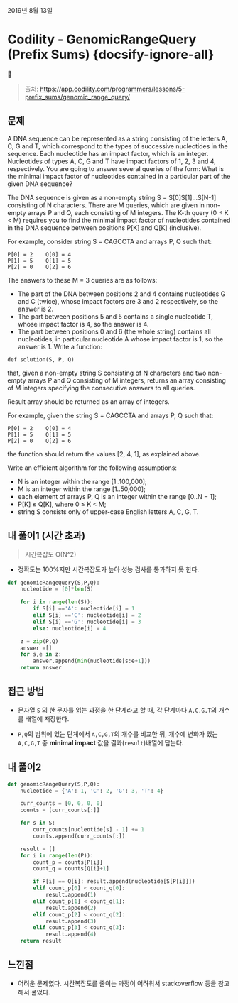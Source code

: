 2019년 8월 13일

# Codility  - GenomicRangeQuery  (Prefix Sums) {docsify-ignore-all}

> 출처: https://app.codility.com/programmers/lessons/5-prefix_sums/genomic_range_query/

## 문제

A DNA sequence can be represented as a string consisting of the letters A, C, G and T, which correspond to the types of successive nucleotides in the sequence. Each nucleotide has an impact factor, which is an integer. Nucleotides of types A, C, G and T have impact factors of 1, 2, 3 and 4, respectively. You are going to answer several queries of the form: What is the minimal impact factor of nucleotides contained in a particular part of the given DNA sequence?

The DNA sequence is given as a non-empty string S = S[0]S[1]...S[N-1] consisting of N characters. There are M queries, which are given in non-empty arrays P and Q, each consisting of M integers. The K-th query (0 ≤ K < M) requires you to find the minimal impact factor of nucleotides contained in the DNA sequence between positions P[K] and Q[K] (inclusive).

For example, consider string S = CAGCCTA and arrays P, Q such that:

    P[0] = 2    Q[0] = 4
    P[1] = 5    Q[1] = 5
    P[2] = 0    Q[2] = 6

The answers to these M = 3 queries are as follows:

- The part of the DNA between positions 2 and 4 contains nucleotides G and C (twice), whose impact factors are 3 and 2 respectively, so the answer is 2.
- The part between positions 5 and 5 contains a single nucleotide T, whose impact factor is 4, so the answer is 4.
- The part between positions 0 and 6 (the whole string) contains all nucleotides, in particular nucleotide A whose impact factor is 1, so the answer is 1.
Write a function:

`def solution(S, P, Q)`

that, given a non-empty string S consisting of N characters and two non-empty arrays P and Q consisting of M integers, returns an array consisting of M integers specifying the consecutive answers to all queries.

Result array should be returned as an array of integers.

For example, given the string S = CAGCCTA and arrays P, Q such that:

    P[0] = 2    Q[0] = 4
    P[1] = 5    Q[1] = 5
    P[2] = 0    Q[2] = 6

the function should return the values [2, 4, 1], as explained above.

Write an efficient algorithm for the following assumptions:

- N is an integer within the range [1..100,000];
- M is an integer within the range [1..50,000];
- each element of arrays P, Q is an integer within the range [0..N − 1];
- P[K] ≤ Q[K], where 0 ≤ K < M;
- string S consists only of upper-case English letters A, C, G, T.

## 내 풀이1 (시간 초과)

> 시간복잡도 O(N^2)

- 정확도는 100%지만 시간복잡도가 높아 성능 검사를 통과하지 못 한다.

```python
def genomicRangeQuery(S,P,Q):
    nucleotide = [0]*len(S)

    for i in range(len(S)):
        if S[i] =='A': nucleotide[i] = 1
        elif S[i] =='C': nucleotide[i] = 2
        elif S[i] =='G': nucleotide[i] = 3
        else: nucleotide[i] = 4

    z = zip(P,Q)
    answer =[]
    for s,e in z:
        answer.append(min(nucleotide[s:e+1]))
    return answer
```

## 접근 방법

- 문자열 `S` 의 한 문자를 읽는 과정을 한 단계라고 할 때, 각 단계마다 `A,C,G,T`의 개수를 배열에 저장한다.

- `P,Q`의 범위에 있는 단계에서 `A,C,G,T`의 개수를 비교한 뒤, 개수에 변화가 있는 `A,C,G,T` 중 **minimal impact** 값을 결과(`result`)배열에 담는다.


## 내 풀이2

```python
def genomicRangeQuery(S,P,Q):
    nucleotide = {'A': 1, 'C': 2, 'G': 3, 'T': 4}

    curr_counts = [0, 0, 0, 0]
    counts = [curr_counts[:]]

    for s in S:
        curr_counts[nucleotide[s] - 1] += 1
        counts.append(curr_counts[:])

    result = []
    for i in range(len(P)):
        count_p = counts[P[i]]
        count_q = counts[Q[i]+1]

        if P[i] == Q[i]: result.append(nucleotide[S[P[i]]])
        elif count_p[0] < count_q[0]:
            result.append(1)
        elif count_p[1] < count_q[1]:
            result.append(2)
        elif count_p[2] < count_q[2]:
            result.append(3)
        elif count_p[3] < count_q[3]:
            result.append(4)
    return result
```

## 느낀점

- 어려운 문제였다. 시간복잡도를 줄이는 과정이 어려워서 stackoverflow 등을 참고해서 풀었다.
